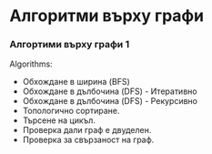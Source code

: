 # Алгоритми върху графи

<h3>Алгортими върху графи 1 </h3>
 Algorithms:
 
 
 - Обхождане в ширина (BFS) 
 - Обхождане в дълбочина (DFS) - Итеративно
 - Обхождане в дълбочина (DFS) - Рекурсивно
 - Топологично сортиране.
 - Търсене на цикъл.
 - Проверка дали граф е двуделен.
 - Проверка за свързаност на граф.

